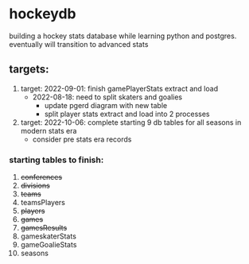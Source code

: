 # hockeydb

building a hockey stats database while learning python and postgres. eventually will transition to advanced stats

## targets:

1. target: 2022-09-01: finish gamePlayerStats extract and load
    - 2022-08-18: need to split skaters and goalies
        - update pgerd diagram with new table
        - split player stats extract and load into 2 processes
2. target: 2022-10-06: complete starting 9 db tables for all seasons in modern stats era
    - consider pre stats era records

### starting tables to finish:

1. ~~conferences~~ 
2. ~~divisions~~
3. ~~teams~~
4. teamsPlayers
5. ~~players~~
6. ~~games~~
7. ~~gamesResults~~
8. gameskaterStats
9. gameGoalieStats
10. seasons
